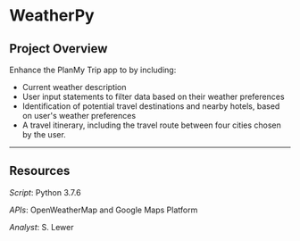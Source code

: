 # WeatherPy

## Project Overview
Enhance the PlanMy Trip app to by including:
* Current weather description
* User input statements to filter data based on their weather preferences
* Identification of potential travel destinations and nearby hotels, based on user's weather preferences
* A travel itinerary, including the travel route between four cities chosen by the user.
___
## Resources
_Script_: Python 3.7.6

_APIs_: OpenWeatherMap and Google Maps Platform

_Analyst_: S. Lewer
